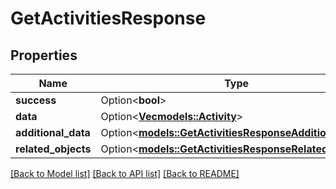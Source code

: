 # GetActivitiesResponse

## Properties

Name | Type | Description | Notes
------------ | ------------- | ------------- | -------------
**success** | Option<**bool**> |  | [optional]
**data** | Option<[**Vec<models::Activity>**](Activity.md)> |  | [optional]
**additional_data** | Option<[**models::GetActivitiesResponseAdditionalData**](GetActivitiesResponse_additional_data.md)> |  | [optional]
**related_objects** | Option<[**models::GetActivitiesResponseRelatedObjects**](GetActivitiesResponse_related_objects.md)> |  | [optional]

[[Back to Model list]](../README.md#documentation-for-models) [[Back to API list]](../README.md#documentation-for-api-endpoints) [[Back to README]](../README.md)


